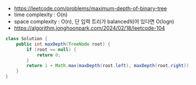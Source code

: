 - https://leetcode.com/problems/maximum-depth-of-binary-tree
- time complexity : O(n)
- space complexity : O(n), 단 입력 트리가 balanced되어 있다면 O(logn)
- https://algorithm.jonghoonpark.com/2024/02/18/leetcode-104

```java
class Solution {
    public int maxDepth(TreeNode root) {
        if (root == null) {
            return 0;
        }
        return 1 + Math.max(maxDepth(root.left), maxDepth(root.right));
    }
}
```
